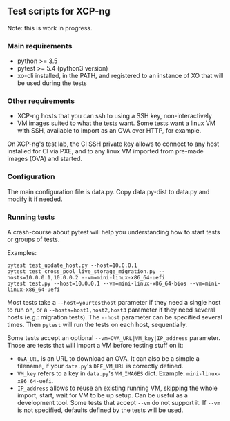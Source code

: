 ## Test scripts for XCP-ng

Note: this is work in progress.

### Main requirements
* python >= 3.5
* pytest >= 5.4 (python3 version)
* xo-cli installed, in the PATH, and registered to an instance of XO that will be used during the tests

### Other requirements
* XCP-ng hosts that you can ssh to using a SSH key, non-interactively
* VM images suited to what the tests want. Some tests want a linux VM with SSH, available to import as an OVA over HTTP, for example.

On XCP-ng's test lab, the CI SSH private key allows to connect to any host installed for CI via PXE, and to any linux VM imported from pre-made images (OVA) and started.

### Configuration
The main configuration file is data.py. Copy data.py-dist to data.py and modify it if needed.

### Running tests
A crash-course about pytest will help you understanding how to start tests or groups of tests.

Examples:
```
pytest test_update_host.py --host=10.0.0.1
pytest test_cross_pool_live_storage_migration.py --hosts=10.0.0.1,10.0.0.2 --vm=mini-linux-x86_64-uefi
pytest test.py --host=10.0.0.1 --vm=mini-linux-x86_64-bios --vm=mini-linux-x86_64-uefi
```

Most tests take a `--host=yourtesthost` parameter if they need a single host to run on, or a `--hosts=host1,host2,host3` parameter if they need several hosts (e.g.: migration tests). The `--host` parameter can be specified several times. Then `pytest` will run the tests on each host, sequentially.

Some tests accept an optional `--vm=OVA_URL|VM_key|IP_address` parameter. Those are tests that will import a VM before testing stuff on it:
* `OVA_URL` is an URL to download an OVA. It can also be a simple a filename, if your `data.py`'s `DEF_VM_URL` is correctly defined.
* `VM_key` refers to a key in `data.py`'s `VM_IMAGES` dict. Example: `mini-linux-x86_64-uefi`.
* `IP_address` allows to reuse an existing running VM, skipping the whole import, start, wait for VM to be up setup. Can be useful as a development tool. Some tests that accept `--vm` do not support it.
If `--vm` is not specified, defaults defined by the tests will be used.

